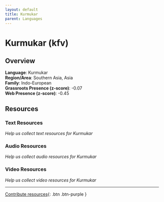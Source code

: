 ```yaml
---
layout: default
title: Kurmukar
parent: Languages
---
```


# Kurmukar (kfv)

## Overview

**Language**: Kurmukar  
**Region/Area**: Southern Asia, Asia  
**Family**: Indo-European  
**Grassroots Presence (z-score)**: -0.07  
**Web Presence (z-score)**: -0.45  

## Resources

### Text Resources
*Help us collect text resources for Kurmukar*

### Audio Resources
*Help us collect audio resources for Kurmukar*

### Video Resources
*Help us collect video resources for Kurmukar*

---

[Contribute resources](https://forms.office.com/e/1SfLJx3u1r){: .btn .btn-purple }
